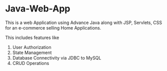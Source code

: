# Java-Web-App
This is a web Application using Advance Java along with JSP, Servlets, CSS for an e-commerce selling Home Applications. 

This includes features like
1. User Authorization
2. State Management
3. Database Connectivity via JDBC to MySQL
4. CRUD Operations
